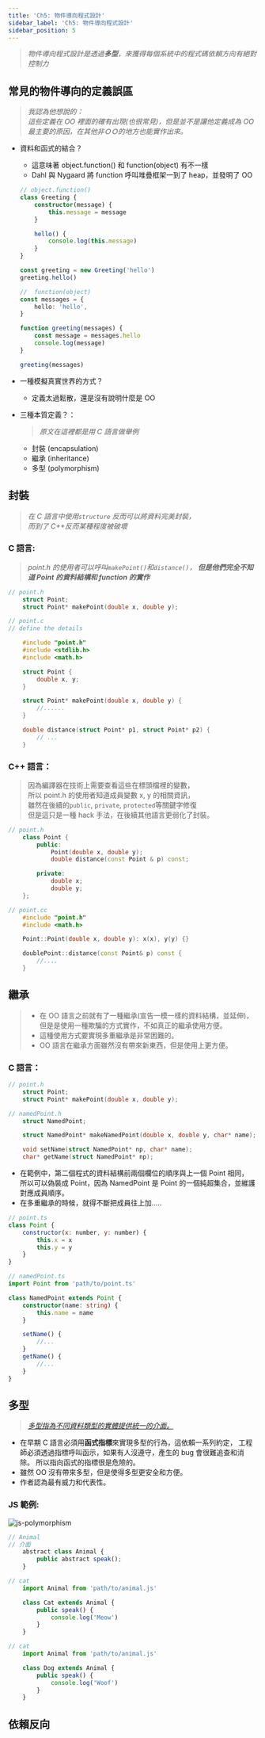 ```yaml
---
title: 'Ch5: 物件導向程式設計'
sidebar_label: 'Ch5: 物件導向程式設計'
sidebar_position: 5
---
```


> _物件導向程式設計是透過**多型**，來獲得每個系統中的程式碼依賴方向有絕對控制力_

## 常見的物件導向的定義誤區

> _我認為他想說的：  
> 這些定義在 OO 裡面的確有出現(也很常見)，但是並不是讓他定義成為 OO 最主要的原因，在其他非ＯＯ的地方也能實作出來。_

-   資料和函式的結合？

    -   這意味著 object.function() 和 function(object) 有不一樣
    -   Dahl 與 Nygaard 將 function 呼叫堆疊框架一到了 heap，並發明了 OO

    ```ts
    // object.function()
    class Greeting {
    	constructor(message) {
    		this.message = message
    	}

    	hello() {
    		console.log(this.message)
    	}
    }

    const greeting = new Greeting('hello')
    greeting.hello()
    ```

    ```ts
    //  function(object)
    const messages = {
    	hello: 'hello',
    }

    function greeting(messages) {
    	const message = messages.hello
    	console.log(message)
    }

    greeting(messages)
    ```

-   一種模擬真實世界的方式？
    -   定義太過鬆散，還是沒有說明什麼是 OO
-   三種本質定義？：
    > _原文在這裡都是用 C 語言做舉例_
    -   封裝 (encapsulation)
    -   繼承 (inheritance)
    -   多型 (polymorphism)

## 封裝

> _在 C 語言中使用`structure` 反而可以將資料完美封裝，  
> 而到了 C++反而某種程度被破壞_

### C 語言:

> _point.h 的使用者可以呼叫`makePoint()`和`distance()`，
> **但是他們完全不知道 Point 的資料結構和 function 的實作**_

```c
// point.h
    struct Point;
    struct Point* makePoint(double x, double y);
```

```c
// point.c
// define the details

    #include "point.h"
    #include <stdlib.h>
    #include <math.h>

    struct Point {
        double x, y;
    }

    struct Point* makePoint(double x, double y) {
        //......
    }

    double distance(struct Point* p1, struct Point* p2) {
        // ...
    }
```

### C++ 語言：

> 因為編譯器在技術上需要查看這些在標頭檔裡的變數，  
> 所以 point.h 的使用者知道成員變數 x, y 的相關資訊，  
> 雖然在後續的`public`, `private`, `protected`等關鍵字修復  
> 但是這只是一種 hack 手法，在後續其他語言更弱化了封裝。

```cpp
// point.h
    class Point {
        public:
            Point(double x, double y);
            double distance(const Point & p) const;

        private:
            double x;
            double y;
    };

```

```cpp
// point.cc
    #include "point.h"
    #include <math.h>

    Point::Point(double x, double y): x(x), y(y) {}

    doublePoint::distance(const Point& p) const {
        //....
    }

```

## 繼承

> -   在 OO 語言之前就有了一種繼承(宣告一模一樣的資料結構，並延伸)，  
>     但是是使用一種欺騙的方式實作，不如真正的繼承使用方便。
> -   這種使用方式要實現多重繼承是非常困難的。
> -   OO 語言在繼承方面雖然沒有帶來新東西，但是使用上更方便。

### C 語言：

```c
// point.h
    struct Point;
    struct Point* makePoint(double x, double y);
```

```c
// namedPoint.h
    struct NamedPoint;

    struct NamedPoint* makeNamedPoint(double x, double y, char* name);

    void setName(struct NamedPoint* np, char* name);
    char* getName(struct NamedPoint* np);
```

-   在範例中，第二個程式的資料結構前兩個欄位的順序與上一個 Point 相同，  
    所以可以偽裝成 Point，因為 NamedPoint 是 Point 的一個純超集合，並維護對應成員順序。
-   在多重繼承的時候，就得不斷把成員往上加.....

```js
// point.ts
class Point {
	constructor(x: number, y: number) {
		this.x = x
		this.y = y
	}
}
```

```ts
// namedPoint.ts
import Point from 'path/to/point.ts'

class NamedPoint extends Point {
	constructor(name: string) {
		this.name = name
	}

	setName() {
		//...
	}
	getName() {
		//...
	}
}
```

## 多型

> [_多型指為不同資料類型的實體提供統一的介面。_][polymorphism-wiki]

-   在早期 C 語言必須用**函式指標**來實現多型的行為，這依賴一系列約定，
    工程師必須透過指標呼叫函示，如果有人沒遵守，產生的 bug 會很難追查和消除。
    所以指向函式的指標很是危險的。
-   雖然 OO 沒有帶來多型，但是使得多型更安全和方便。
-   作者認為最有威力和代表性。

### JS 範例:

![js-polymorphism](./img/js-polymorphism-01.png)

```js
// Animal
// 介面
    abstract class Animal {
        public abstract speak();
    }

```

```js
// cat
    import Animal from 'path/to/animal.js'

    class Cat extends Animal {
        public speak() {
            console.log('Meow')
        }
    }
```

```js
// cat
    import Animal from 'path/to/animal.js'

    class Dog extends Animal {
        public speak() {
            console.log('Woof')
        }
    }
```

## 依賴反向

[polymorphism-wiki]: https://zh.wikipedia.org/zh-tw/%E5%A4%9A%E6%80%81_(%E8%AE%A1%E7%AE%97%E6%9C%BA%E7%A7%91%E5%AD%A6)
